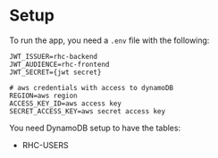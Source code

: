 # Setup

To run the app, you need a `.env` file with the following:

```
JWT_ISSUER=rhc-backend
JWT_AUDIENCE=rhc-frontend
JWT_SECRET={jwt secret}

# aws credentials with access to dynamoDB
REGION=aws region
ACCESS_KEY_ID=aws access key
SECRET_ACCESS_KEY=aws secret access key
```

You need DynamoDB setup to have the tables:

* RHC-USERS
